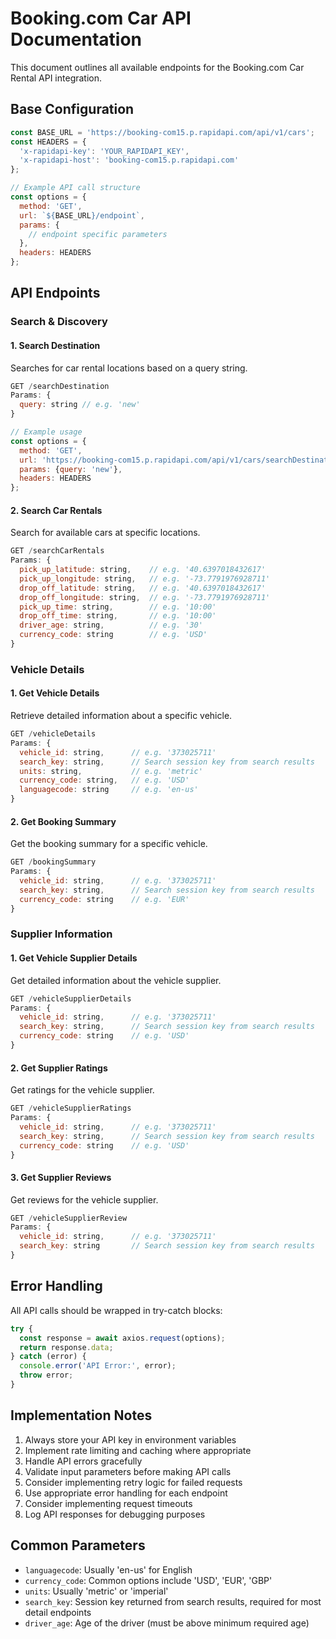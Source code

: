 # Booking.com Car API Documentation

This document outlines all available endpoints for the Booking.com Car Rental API integration.

## Base Configuration

```javascript
const BASE_URL = 'https://booking-com15.p.rapidapi.com/api/v1/cars';
const HEADERS = {
  'x-rapidapi-key': 'YOUR_RAPIDAPI_KEY',
  'x-rapidapi-host': 'booking-com15.p.rapidapi.com'
};

// Example API call structure
const options = {
  method: 'GET',
  url: `${BASE_URL}/endpoint`,
  params: {
    // endpoint specific parameters
  },
  headers: HEADERS
};
```

## API Endpoints

### Search & Discovery

#### 1. Search Destination
Searches for car rental locations based on a query string.

```javascript
GET /searchDestination
Params: {
  query: string // e.g. 'new'
}

// Example usage
const options = {
  method: 'GET',
  url: 'https://booking-com15.p.rapidapi.com/api/v1/cars/searchDestination',
  params: {query: 'new'},
  headers: HEADERS
};
```

#### 2. Search Car Rentals
Search for available cars at specific locations.

```javascript
GET /searchCarRentals
Params: {
  pick_up_latitude: string,    // e.g. '40.6397018432617'
  pick_up_longitude: string,   // e.g. '-73.7791976928711'
  drop_off_latitude: string,   // e.g. '40.6397018432617'
  drop_off_longitude: string,  // e.g. '-73.7791976928711'
  pick_up_time: string,        // e.g. '10:00'
  drop_off_time: string,       // e.g. '10:00'
  driver_age: string,          // e.g. '30'
  currency_code: string        // e.g. 'USD'
}
```

### Vehicle Details

#### 1. Get Vehicle Details
Retrieve detailed information about a specific vehicle.

```javascript
GET /vehicleDetails
Params: {
  vehicle_id: string,      // e.g. '373025711'
  search_key: string,      // Search session key from search results
  units: string,           // e.g. 'metric'
  currency_code: string,   // e.g. 'USD'
  languagecode: string     // e.g. 'en-us'
}
```

#### 2. Get Booking Summary
Get the booking summary for a specific vehicle.

```javascript
GET /bookingSummary
Params: {
  vehicle_id: string,      // e.g. '373025711'
  search_key: string,      // Search session key from search results
  currency_code: string    // e.g. 'EUR'
}
```

### Supplier Information

#### 1. Get Vehicle Supplier Details
Get detailed information about the vehicle supplier.

```javascript
GET /vehicleSupplierDetails
Params: {
  vehicle_id: string,      // e.g. '373025711'
  search_key: string,      // Search session key from search results
  currency_code: string    // e.g. 'USD'
}
```

#### 2. Get Supplier Ratings
Get ratings for the vehicle supplier.

```javascript
GET /vehicleSupplierRatings
Params: {
  vehicle_id: string,      // e.g. '373025711'
  search_key: string,      // Search session key from search results
  currency_code: string    // e.g. 'USD'
}
```

#### 3. Get Supplier Reviews
Get reviews for the vehicle supplier.

```javascript
GET /vehicleSupplierReview
Params: {
  vehicle_id: string,      // e.g. '373025711'
  search_key: string       // Search session key from search results
}
```

## Error Handling

All API calls should be wrapped in try-catch blocks:

```javascript
try {
  const response = await axios.request(options);
  return response.data;
} catch (error) {
  console.error('API Error:', error);
  throw error;
}
```

## Implementation Notes

1. Always store your API key in environment variables
2. Implement rate limiting and caching where appropriate
3. Handle API errors gracefully
4. Validate input parameters before making API calls
5. Consider implementing retry logic for failed requests
6. Use appropriate error handling for each endpoint
7. Consider implementing request timeouts
8. Log API responses for debugging purposes

## Common Parameters

- `languagecode`: Usually 'en-us' for English
- `currency_code`: Common options include 'USD', 'EUR', 'GBP'
- `units`: Usually 'metric' or 'imperial'
- `search_key`: Session key returned from search results, required for most detail endpoints
- `driver_age`: Age of the driver (must be above minimum required age)